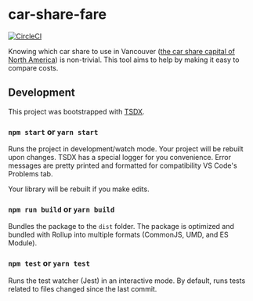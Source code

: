 # car-share-fare

[![CircleCI](https://circleci.com/gh/wachunga/car-share-fare.svg?style=svg)](https://circleci.com/gh/wachunga/car-share-fare)

Knowing which car share to use in Vancouver ([the car share capital of North America](https://www.cbc.ca/news/canada/british-columbia/vancouver-car-share-car2go-evo-1.4504926)) is non-trivial. This tool aims to help by making it easy to compare costs.

## Development

This project was bootstrapped with [TSDX](https://github.com/jaredpalmer/tsdx).

### `npm start` or `yarn start`

Runs the project in development/watch mode. Your project will be rebuilt upon changes. TSDX has a special logger for you convenience. Error messages are pretty printed and formatted for compatibility VS Code's Problems tab.

Your library will be rebuilt if you make edits.

### `npm run build` or `yarn build`

Bundles the package to the `dist` folder.
The package is optimized and bundled with Rollup into multiple formats (CommonJS, UMD, and ES Module).

### `npm test` or `yarn test`

Runs the test watcher (Jest) in an interactive mode.
By default, runs tests related to files changed since the last commit.
